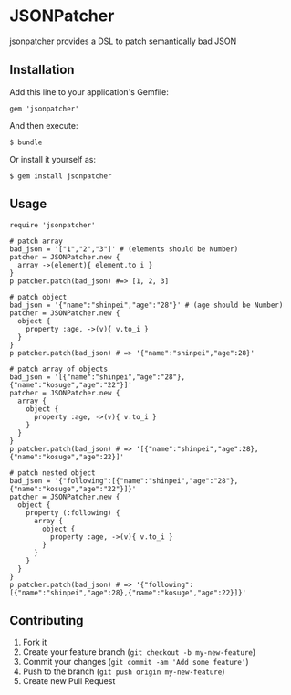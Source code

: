 # JSONPatcher

jsonpatcher provides a DSL to patch semantically bad JSON

## Installation

Add this line to your application's Gemfile:

    gem 'jsonpatcher'

And then execute:

    $ bundle

Or install it yourself as:

    $ gem install jsonpatcher

## Usage
    require 'jsonpatcher'

    # patch array
    bad_json = '["1","2","3"]' # (elements should be Number)
    patcher = JSONPatcher.new {
      array ->(element){ element.to_i }
    }
    p patcher.patch(bad_json) #=> [1, 2, 3]

    # patch object
    bad_json = '{"name":"shinpei","age":"28"}' # (age should be Number)
    patcher = JSONPatcher.new {
      object {
        property :age, ->(v){ v.to_i }
      }
    }
    p patcher.patch(bad_json) # => '{"name":"shinpei","age":28}'

    # patch array of objects
    bad_json = '[{"name":"shinpei","age":"28"},{"name":"kosuge","age":"22"}]'
    patcher = JSONPatcher.new {
      array {
        object {
          property :age, ->(v){ v.to_i }
        }
      }
    }
    p patcher.patch(bad_json) # => '[{"name":"shinpei","age":28},{"name":"kosuge","age":22}]'

    # patch nested object
    bad_json = '{"following":[{"name":"shinpei","age":"28"},{"name":"kosuge","age":"22"}]}'
    patcher = JSONPatcher.new {
      object {
        property (:following) {
          array {
            object {
              property :age, ->(v){ v.to_i }
            }
          }
        }
      }
    }
    p patcher.patch(bad_json) # => '{"following":[{"name":"shinpei","age":28},{"name":"kosuge","age":22}]}'


## Contributing

1. Fork it
2. Create your feature branch (`git checkout -b my-new-feature`)
3. Commit your changes (`git commit -am 'Add some feature'`)
4. Push to the branch (`git push origin my-new-feature`)
5. Create new Pull Request
